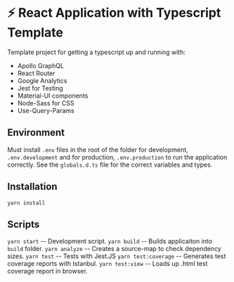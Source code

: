 # ⚡ React Application with Typescript Template

Template project for getting a typescript up and running with:

- Apollo GraphQL
- React Router
- Google Analytics
- Jest for Testing
- Material-UI components
- Node-Sass for CSS
- Use-Query-Params

## Environment

Must install `.env` files in the root of the folder for development, `.env.development` and for production, `.env.production` to run the application correctly. See the `globals.d.ts` file for the correct variables and types.

## Installation

`yarn install`

## Scripts

`yarn start` -- Development script.
`yarn build` -- Builds applicaiton into `build` folder.
`yarn analyze` -- Creates a source-map to check dependency sizes.
`yarn test` -- Tests with Jest.JS
`yarn test:coverage` -- Generates test coverage reports with Istanbul.
`yarn test:view` -- Loads up .html test coverage report in browser.
